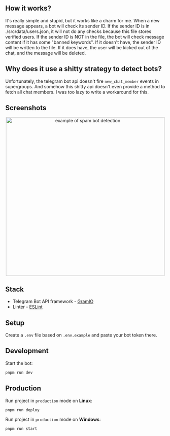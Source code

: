## How it works?

It's really simple and stupid, but it works like a charm for me. When a new message appears, a bot will check its sender ID. If the sender ID is in ./src/data/users.json, it will not do any checks because this file stores verified users. If the sender ID is NOT in the file, the bot will check message content if it has some "banned keywords". If it doesn't have, the sender ID will be written to the file. If it does have, the user will be kicked out of the chat, and the message will be deleted.

## Why does it use a shitty strategy to detect bots?

Unfortunately, the telegram bot api doesn't fire `new_chat_member` events in supergroups. And somehow this shitty api doesn't even provide a method to fetch all chat members. I was too lazy to write a workaround for this.

## Screenshots

<div align="center">
  <img width="500" src="https://github.com/user-attachments/assets/789c6d0b-540c-4bd1-9d92-48a2a366c306" alt="example of spam bot detection">
</div>

## Stack
- Telegram Bot API framework - [GramIO](https://gramio.dev/)
- Linter - [ESLint](https://eslint.org/)

## Setup

Create a `.env` file based on `.env.example` and paste your bot token there.

## Development

Start the bot:

```bash
pnpm run dev
```

## Production

Run project in `production` mode on **Linux**:

```bash
pnpm run deploy
```

Run project in `production` mode on **Windows**:

```bash
pnpm run start
```
